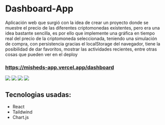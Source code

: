 # Dashboard-App

<p> Aplicación web que surgió con la idea de crear un proyecto donde se muestre el precio de las diferentes criptomonedas existentes, pero era una idea bastante sencilla, es por ello que implemente una gráfica en tiempo real del precio de la criptomoneda seleccionada, teniendo una simulación de compra, con persistencia gracias el localStorage del navegador, tiene la posibilidad de dar favoritos, mostrar las actividades recientes, entre otras cosas que pueden ver en el deploy</p>

### <a href='https://misheds-app.vercel.app/dashboard'>https://misheds-app.vercel.app/dashboard</a>
<img src='https://res.cloudinary.com/dfkvvcfxs/image/upload/v1683253240/Screenshot_7_qgtwpp.png'/>

<img src='https://res.cloudinary.com/dfkvvcfxs/image/upload/v1683253240/Screenshot_6_lbumit.png'/>

<img src='https://res.cloudinary.com/dfkvvcfxs/image/upload/v1683253240/Screenshot_5_n3holw.png'/>

<img src='https://res.cloudinary.com/dfkvvcfxs/image/upload/v1683253241/Screenshot_8_zixyl0.png'/>

## Tecnologias usadas:
- React
- Taildwind
- Chart.js
